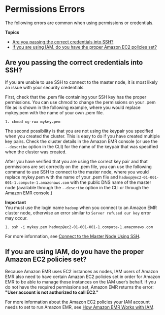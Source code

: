 # Permissions Errors<a name="emr-troubleshoot-error-permissions"></a>

The following errors are common when using permissions or credentials\.

**Topics**
+ [Are you passing the correct credentials into SSH?](#correctcred)
+ [If you are using IAM, do you have the proper Amazon EC2 policies set?](#check-iam-permissions)

## Are you passing the correct credentials into SSH?<a name="correctcred"></a>

 If you are unable to use SSH to connect to the master node, it is most likely an issue with your security credentials\. 

 First, check that the \.pem file containing your SSH key has the proper permissions\. You can use chmod to change the permissions on your \.pem file as is shown in the following example, where you would replace mykey\.pem with the name of your own \.pem file\. 

```
1. chmod og-rwx mykey.pem
```

 The second possibility is that you are not using the keypair you specified when you created the cluster\. This is easy to do if you have created multiple key pairs\. Check the cluster details in the Amazon EMR console \(or use the `--describe` option in the CLI\) for the name of the keypair that was specified when the cluster was created\. 

 After you have verified that you are using the correct key pair and that permissions are set correctly on the \.pem file, you can use the following command to use SSH to connect to the master node, where you would replace mykey\.pem with the name of your \.pem file and `hadoop@ec2-01-001-001-1.compute-1.amazonaws.com` with the public DNS name of the master node \(available through the `--describe` option in the CLI or through the Amazon EMR console\.\) 

**Important**  
You must use the login name `hadoop` when you connect to an Amazon EMR cluster node, otherwise an error similar to `Server refused our key` error may occur\.

```
1. ssh -i mykey.pem hadoop@ec2-01-001-001-1.compute-1.amazonaws.com				
```

 For more information, see [Connect to the Master Node Using SSH](emr-connect-master-node-ssh.md)\. 

## If you are using IAM, do you have the proper Amazon EC2 policies set?<a name="check-iam-permissions"></a>

 Because Amazon EMR uses EC2 instances as nodes, IAM users of Amazon EMR also need to have certain Amazon EC2 policies set in order for Amazon EMR to be able to manage those instances on the IAM user’s behalf\. If you do not have the required permissions set, Amazon EMR returns the error: **"User account is not authorized to call EC2\."** 

 For more information about the Amazon EC2 policies your IAM account needs to set to run Amazon EMR, see [How Amazon EMR Works with IAM](security_iam_emr-with-iam.md)\. 